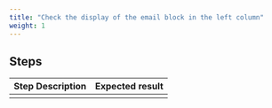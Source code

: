 ```yaml
---
title: "Check the display of the email block in the left column"
weight: 1
---
```

## Steps
| Step Description | Expected result |
| ----- | ----- |
|  |  |
